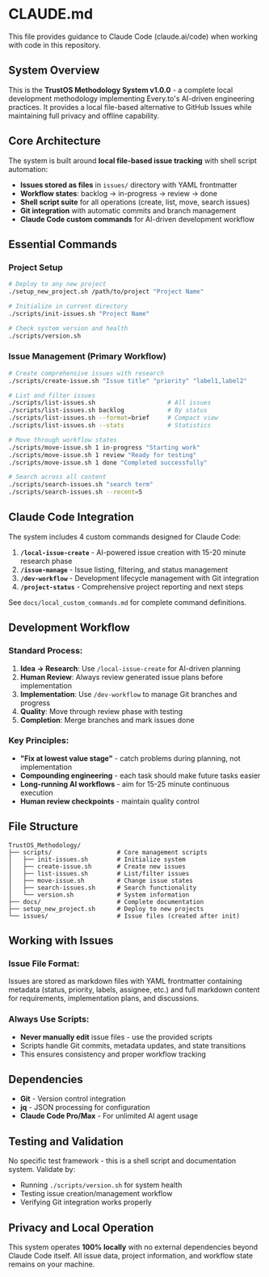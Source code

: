 # CLAUDE.md

This file provides guidance to Claude Code (claude.ai/code) when working with code in this repository.

## System Overview

This is the **TrustOS Methodology System v1.0.0** - a complete local development methodology implementing Every.to's AI-driven engineering practices. It provides a local file-based alternative to GitHub Issues while maintaining full privacy and offline capability.

## Core Architecture

The system is built around **local file-based issue tracking** with shell script automation:

- **Issues stored as files** in `issues/` directory with YAML frontmatter
- **Workflow states**: backlog → in-progress → review → done  
- **Shell script suite** for all operations (create, list, move, search issues)
- **Git integration** with automatic commits and branch management
- **Claude Code custom commands** for AI-driven development workflow

## Essential Commands

### Project Setup
```bash
# Deploy to any new project
./setup_new_project.sh /path/to/project "Project Name"

# Initialize in current directory  
./scripts/init-issues.sh "Project Name"

# Check system version and health
./scripts/version.sh
```

### Issue Management (Primary Workflow)
```bash
# Create comprehensive issues with research
./scripts/create-issue.sh "Issue title" "priority" "label1,label2"

# List and filter issues
./scripts/list-issues.sh                    # All issues
./scripts/list-issues.sh backlog            # By status
./scripts/list-issues.sh --format=brief     # Compact view
./scripts/list-issues.sh --stats            # Statistics

# Move through workflow states
./scripts/move-issue.sh 1 in-progress "Starting work"
./scripts/move-issue.sh 1 review "Ready for testing"  
./scripts/move-issue.sh 1 done "Completed successfully"

# Search across all content
./scripts/search-issues.sh "search term"
./scripts/search-issues.sh --recent=5
```

## Claude Code Integration

The system includes 4 custom commands designed for Claude Code:

1. **`/local-issue-create`** - AI-powered issue creation with 15-20 minute research phase
2. **`/issue-manage`** - Issue listing, filtering, and status management
3. **`/dev-workflow`** - Development lifecycle management with Git integration
4. **`/project-status`** - Comprehensive project reporting and next steps

See `docs/local_custom_commands.md` for complete command definitions.

## Development Workflow

### Standard Process:
1. **Idea → Research**: Use `/local-issue-create` for AI-driven planning
2. **Human Review**: Always review generated issue plans before implementation
3. **Implementation**: Use `/dev-workflow` to manage Git branches and progress
4. **Quality**: Move through review phase with testing
5. **Completion**: Merge branches and mark issues done

### Key Principles:
- **"Fix at lowest value stage"** - catch problems during planning, not implementation
- **Compounding engineering** - each task should make future tasks easier
- **Long-running AI workflows** - aim for 15-25 minute continuous execution
- **Human review checkpoints** - maintain quality control

## File Structure

```
TrustOS_Methodology/
├── scripts/                  # Core management scripts
│   ├── init-issues.sh        # Initialize system
│   ├── create-issue.sh       # Create new issues
│   ├── list-issues.sh        # List/filter issues
│   ├── move-issue.sh         # Change issue states
│   ├── search-issues.sh      # Search functionality
│   └── version.sh            # System information
├── docs/                     # Complete documentation
├── setup_new_project.sh      # Deploy to new projects
└── issues/                   # Issue files (created after init)
```

## Working with Issues

### Issue File Format:
Issues are stored as markdown files with YAML frontmatter containing metadata (status, priority, labels, assignee, etc.) and full markdown content for requirements, implementation plans, and discussions.

### Always Use Scripts:
- **Never manually edit** issue files - use the provided scripts
- Scripts handle Git commits, metadata updates, and state transitions
- This ensures consistency and proper workflow tracking

## Dependencies

- **Git** - Version control integration
- **jq** - JSON processing for configuration  
- **Claude Code Pro/Max** - For unlimited AI agent usage

## Testing and Validation

No specific test framework - this is a shell script and documentation system. Validate by:
- Running `./scripts/version.sh` for system health
- Testing issue creation/management workflow
- Verifying Git integration works properly

## Privacy and Local Operation

This system operates **100% locally** with no external dependencies beyond Claude Code itself. All issue data, project information, and workflow state remains on your machine.